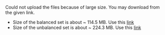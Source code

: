 Could not upload the files because of large size. You may download from the given link.

- Size of the balanced set is about ~ 114.5 MB. Use this [link]()
- Size of the unbalanced set is about ~ 224.3 MB. Use this [link](https://drive.google.com/file/d/1bXJPu_JUnGnillJo8k94mkREmxCNMPQd/view?usp=sharing)

